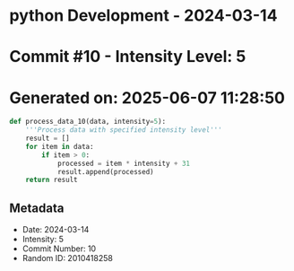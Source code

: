 ﻿# python Development - 2024-03-14
# Commit #10 - Intensity Level: 5
# Generated on: 2025-06-07 11:28:50
```python
def process_data_10(data, intensity=5):
    '''Process data with specified intensity level'''
    result = []
    for item in data:
        if item > 0:
            processed = item * intensity + 31
            result.append(processed)
    return result
```
## Metadata
- Date: 2024-03-14
- Intensity: 5
- Commit Number: 10
- Random ID: 2010418258
